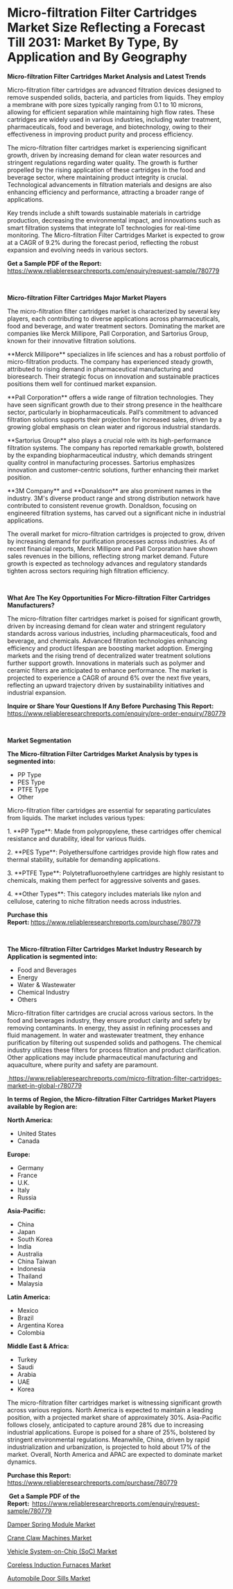 <p><h1>Micro-filtration Filter Cartridges Market Size Reflecting a Forecast Till 2031: Market By Type, By Application and By Geography</h1></p><p><strong>Micro-filtration Filter Cartridges Market Analysis and Latest Trends</strong></p>
<p><p>Micro-filtration filter cartridges are advanced filtration devices designed to remove suspended solids, bacteria, and particles from liquids. They employ a membrane with pore sizes typically ranging from 0.1 to 10 microns, allowing for efficient separation while maintaining high flow rates. These cartridges are widely used in various industries, including water treatment, pharmaceuticals, food and beverage, and biotechnology, owing to their effectiveness in improving product purity and process efficiency.</p><p>The micro-filtration filter cartridges market is experiencing significant growth, driven by increasing demand for clean water resources and stringent regulations regarding water quality. The growth is further propelled by the rising application of these cartridges in the food and beverage sector, where maintaining product integrity is crucial. Technological advancements in filtration materials and designs are also enhancing efficiency and performance, attracting a broader range of applications.</p><p>Key trends include a shift towards sustainable materials in cartridge production, decreasing the environmental impact, and innovations such as smart filtration systems that integrate IoT technologies for real-time monitoring. The Micro-filtration Filter Cartridges Market is expected to grow at a CAGR of 9.2% during the forecast period, reflecting the robust expansion and evolving needs in various sectors.</p></p>
<p><strong>Get a Sample PDF of the Report:&nbsp;</strong> <a href="https://www.reliableresearchreports.com/enquiry/request-sample/780779?utm_campaign=1605&utm_medium=2&utm_source=Github&utm_content=ia&utm_term=15102024&utm_id=micro-filtration-filter-cartridges">https://www.reliableresearchreports.com/enquiry/request-sample/780779</a></p>
<p>&nbsp;</p>
<p><strong>Micro-filtration Filter Cartridges Major Market Players</strong></p>
<p><p>The micro-filtration filter cartridges market is characterized by several key players, each contributing to diverse applications across pharmaceuticals, food and beverage, and water treatment sectors. Dominating the market are companies like Merck Millipore, Pall Corporation, and Sartorius Group, known for their innovative filtration solutions.</p><p>**Merck Millipore** specializes in life sciences and has a robust portfolio of micro-filtration products. The company has experienced steady growth, attributed to rising demand in pharmaceutical manufacturing and bioresearch. Their strategic focus on innovation and sustainable practices positions them well for continued market expansion.</p><p>**Pall Corporation** offers a wide range of filtration technologies. They have seen significant growth due to their strong presence in the healthcare sector, particularly in biopharmaceuticals. Pall’s commitment to advanced filtration solutions supports their projection for increased sales, driven by a growing global emphasis on clean water and rigorous industrial standards.</p><p>**Sartorius Group** also plays a crucial role with its high-performance filtration systems. The company has reported remarkable growth, bolstered by the expanding biopharmaceutical industry, which demands stringent quality control in manufacturing processes. Sartorius emphasizes innovation and customer-centric solutions, further enhancing their market position.</p><p>**3M Company** and **Donaldson** are also prominent names in the industry. 3M's diverse product range and strong distribution network have contributed to consistent revenue growth. Donaldson, focusing on engineered filtration systems, has carved out a significant niche in industrial applications.</p><p>The overall market for micro-filtration cartridges is projected to grow, driven by increasing demand for purification processes across industries. As of recent financial reports, Merck Millipore and Pall Corporation have shown sales revenues in the billions, reflecting strong market demand. Future growth is expected as technology advances and regulatory standards tighten across sectors requiring high filtration efficiency.</p></p>
<p>&nbsp;</p>
<p><strong>What Are The Key Opportunities For Micro-filtration Filter Cartridges Manufacturers?</strong></p>
<p><p>The micro-filtration filter cartridges market is poised for significant growth, driven by increasing demand for clean water and stringent regulatory standards across various industries, including pharmaceuticals, food and beverage, and chemicals. Advanced filtration technologies enhancing efficiency and product lifespan are boosting market adoption. Emerging markets and the rising trend of decentralized water treatment solutions further support growth. Innovations in materials such as polymer and ceramic filters are anticipated to enhance performance. The market is projected to experience a CAGR of around 6% over the next five years, reflecting an upward trajectory driven by sustainability initiatives and industrial expansion.</p></p>
<p><strong>Inquire or Share Your Questions If Any Before Purchasing This Report:</strong> <a href="https://www.reliableresearchreports.com/enquiry/pre-order-enquiry/780779?utm_campaign=1605&utm_medium=2&utm_source=Github&utm_content=ia&utm_term=15102024&utm_id=micro-filtration-filter-cartridges">https://www.reliableresearchreports.com/enquiry/pre-order-enquiry/780779</a></p>
<p>&nbsp;</p>
<p><strong>Market Segmentation</strong></p>
<p><strong>The Micro-filtration Filter Cartridges Market Analysis by types is segmented into:</strong></p>
<p><ul><li>PP Type</li><li>PES Type</li><li>PTFE Type</li><li>Other</li></ul></p>
<p><p>Micro-filtration filter cartridges are essential for separating particulates from liquids. The market includes various types: </p><p>1. **PP Type**: Made from polypropylene, these cartridges offer chemical resistance and durability, ideal for various fluids.</p><p>2. **PES Type**: Polyethersulfone cartridges provide high flow rates and thermal stability, suitable for demanding applications.</p><p>3. **PTFE Type**: Polytetrafluoroethylene cartridges are highly resistant to chemicals, making them perfect for aggressive solvents and gases.</p><p>4. **Other Types**: This category includes materials like nylon and cellulose, catering to niche filtration needs across industries.</p></p>
<p><strong>Purchase this Report:&nbsp;</strong><a href="https://www.reliableresearchreports.com/purchase/780779?utm_campaign=1605&utm_medium=2&utm_source=Github&utm_content=ia&utm_term=15102024&utm_id=micro-filtration-filter-cartridges">https://www.reliableresearchreports.com/purchase/780779</a></p>
<p>&nbsp;</p>
<p><strong>The Micro-filtration Filter Cartridges Market Industry Research by Application is segmented into:</strong></p>
<p><ul><li>Food and Beverages</li><li>Energy</li><li>Water & Wastewater</li><li>Chemical Industry</li><li>Others</li></ul></p>
<p><p>Micro-filtration filter cartridges are crucial across various sectors. In the food and beverages industry, they ensure product clarity and safety by removing contaminants. In energy, they assist in refining processes and fluid management. In water and wastewater treatment, they enhance purification by filtering out suspended solids and pathogens. The chemical industry utilizes these filters for process filtration and product clarification. Other applications may include pharmaceutical manufacturing and aquaculture, where purity and safety are paramount.</p></p>
<p><a href="https://www.reliableresearchreports.com/micro-filtration-filter-cartridges-market-in-global-r780779?utm_campaign=1605&utm_medium=2&utm_source=Github&utm_content=ia&utm_term=15102024&utm_id=micro-filtration-filter-cartridges">&nbsp;https://www.reliableresearchreports.com/micro-filtration-filter-cartridges-market-in-global-r780779</a></p>
<p><strong>In terms of Region, the Micro-filtration Filter Cartridges Market Players available by Region are:</strong></p>
<p>
    <p> <strong> North America: </strong>
        <ul>
            <li>United States</li>
            <li>Canada</li>
        </ul>
        </p> 
    <p> <strong> Europe: </strong>
        <ul>
            <li>Germany</li>
            <li>France</li>
            <li>U.K.</li>
            <li>Italy</li>
            <li>Russia</li>
        </ul>
        </p> 
    <p> <strong> Asia-Pacific: </strong>
        <ul>
            <li>China</li>
            <li>Japan</li>
            <li>South Korea</li>
            <li>India</li>
            <li>Australia</li>
            <li>China Taiwan</li>
            <li>Indonesia</li>
            <li>Thailand</li>
            <li>Malaysia</li>
        </ul>
        </p> 
    <p> <strong> Latin America: </strong>
        <ul>
            <li>Mexico</li>
            <li>Brazil</li>
            <li>Argentina Korea</li>
            <li>Colombia</li>
        </ul>
        </p> 
    <p> <strong> Middle East & Africa: </strong>
        <ul>
            <li>Turkey</li>
            <li>Saudi</li>
            <li>Arabia</li>
            <li>UAE</li>
            <li>Korea</li>
        </ul>
    </p>
    </p>
<p><p>The micro-filtration filter cartridges market is witnessing significant growth across various regions. North America is expected to maintain a leading position, with a projected market share of approximately 30%. Asia-Pacific follows closely, anticipated to capture around 28% due to increasing industrial applications. Europe is poised for a share of 25%, bolstered by stringent environmental regulations. Meanwhile, China, driven by rapid industrialization and urbanization, is projected to hold about 17% of the market. Overall, North America and APAC are expected to dominate market dynamics.</p></p>
<p><strong>Purchase this Report: </strong><a href="https://www.reliableresearchreports.com/purchase/780779?utm_campaign=1605&utm_medium=2&utm_source=Github&utm_content=ia&utm_term=15102024&utm_id=micro-filtration-filter-cartridges">https://www.reliableresearchreports.com/purchase/780779</a></p>
<p>&nbsp;<strong>Get a Sample PDF of the Report:&nbsp;&nbsp;</strong><a href="https://www.reliableresearchreports.com/enquiry/request-sample/780779?utm_campaign=1605&utm_medium=2&utm_source=Github&utm_content=ia&utm_term=15102024&utm_id=micro-filtration-filter-cartridges">https://www.reliableresearchreports.com/enquiry/request-sample/780779</a></p>
<p><strong></strong></p>
<p><p><a href="https://www.linkedin.com/pulse/damper-spring-module-market-global-share-ranking-overall-fjn4c?utm_campaign=1605&utm_medium=2&utm_source=Github&utm_content=ia&utm_term=15102024&utm_id=micro-filtration-filter-cartridges">Damper Spring Module Market</a></p><p><a href="https://issuu.com/reportprime-2/docs/crane-claw-machines-market-size-203_082b1f059d0a58?utm_campaign=1605&utm_medium=2&utm_source=Github&utm_content=ia&utm_term=15102024&utm_id=micro-filtration-filter-cartridges">Crane Claw Machines Market</a></p><p><a href="https://www.linkedin.com/pulse/strategic-market-insights-global-vehicle-system-on-chip-7iadc?utm_campaign=1605&utm_medium=2&utm_source=Github&utm_content=ia&utm_term=15102024&utm_id=micro-filtration-filter-cartridges">Vehicle System-on-Chip (SoC) Market</a></p><p><a href="https://issuu.com/reportprime-2/docs/coreless-induction-furnaces-market-_b570b6065082e7?utm_campaign=1605&utm_medium=2&utm_source=Github&utm_content=ia&utm_term=15102024&utm_id=micro-filtration-filter-cartridges">Coreless Induction Furnaces Market</a></p><p><a href="https://www.linkedin.com/pulse/automobile-door-sills-market-segmentation-in-depth-analysis-nwawc?utm_campaign=1605&utm_medium=2&utm_source=Github&utm_content=ia&utm_term=15102024&utm_id=micro-filtration-filter-cartridges">Automobile Door Sills Market</a></p></p>
